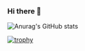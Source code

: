 ### Hi there 👋
![Anurag's GitHub stats](https://github-readme-stats.vercel.app/api?username=whopper1962&show_icons=true&theme=radical)

[![trophy](https://github-profile-trophy.vercel.app/?username=whopper1962&theme=onedark)](https://github.com/ryo-ma/github-profile-trophy)

<!--
**whopper1962/whopper1962** is a ✨ _special_ ✨ repository because its `README.md` (this file) appears on your GitHub profile.

Here are some ideas to get you started:

- 🔭 I’m currently working on ...
- 🌱 I’m currently learning ...
- 👯 I’m looking to collaborate on ...
- 🤔 I’m looking for help with ...
- 💬 Ask me about ...
- 📫 How to reach me: ...
- 😄 Pronouns: ...
- ⚡ Fun fact: ...
-->
